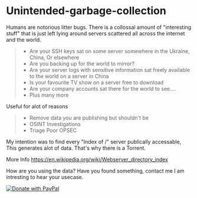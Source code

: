 # Unintended-garbage-collection  

Humans are notorious litter bugs. There is a collossal amount of "interesting stuff" that is just left lying around servers scattered all across the internet and the world.  

>  - Are your SSH keys sat on some server somewhere in the Ukraine, China, Or elsewhere
>  - Are you backing up for the world to mirror?   
>  - Are your server logs with sensitive  information sat freely available to the world on a server in China  
>  -  Is your favourite TV show on a server free to download   
>  - Are your company accounts sat there for the world to see....
>  - Plus many more

Useful for alot of reasons

>  - Remove data you are publishing but shouldn't be
>  - OSINT Investigations
>  - Triage Poor OPSEC

My intention was to find every "Index of /" server publically accessable, This generates alot of data. That's why there is a Torrent. 

More Info 
https://en.wikipedia.org/wiki/Webserver_directory_index


How are you using the data? Have you found something, contact me I am intresting to hear your usecase. 

<a href="https://www.paypal.com/cgi-bin/webscr?cmd=_s-xclick&hosted_button_id=WQ6V6K8ZY6D84">
  <img src="https://www.paypalobjects.com/en_US/GB/i/btn/btn_donateCC_LG.gif" alt="Donate with PayPal" />
</a>
